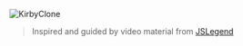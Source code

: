 ![KirbyClone](https://github.com/user-attachments/assets/19445342-7a61-49cb-bd55-db801cdb2e87)

> Inspired and guided by video material from [JSLegend](https://github.com/JSLegendDev)